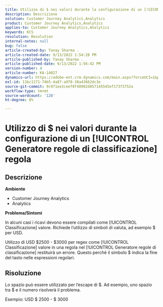 ```yaml
---
title: Utilizzo di $ nei valori durante la configurazione di un [!UICONTROL Generatore regole di classificazione] regola
description: Descrizione
solution: Customer Journey Analytics,Analytics
product: Customer Journey Analytics,Analytics
applies-to: Customer Journey Analytics,Analytics
keywords: KCS
resolution: Resolution
internal-notes: null
bug: false
article-created-by: Tanay Sharma .
article-created-date: 9/13/2022 1:54:28 PM
article-published-by: Tanay Sharma .
article-published-date: 9/13/2022 1:56:42 PM
version-number: 4
article-number: KA-14027
dynamics-url: https://adobe-ent.crm.dynamics.com/main.aspx?forceUCI=1&pagetype=entityrecord&etn=knowledgearticle&id=789a4d90-6b33-ed11-9db1-002248086735
exl-id: 11bc1171-74b5-4a87-a970-38a43662dc3e
source-git-commit: 9c971ee2ceef8f48902d857145545ef173f3752a
workflow-type: tm+mt
source-wordcount: '128'
ht-degree: 8%

---
```


# Utilizzo di $ nei valori durante la configurazione di un [!UICONTROL Generatore regole di classificazione] regola

## Descrizione


<b>Ambiente</b>

- Customer Journey Analytics
- Analytics




<b>Problema/Sintomi</b>

In alcuni casi i ricavi devono essere compilati come [!UICONTROL Classificazione] valore. Richiede l’utilizzo di simboli di valuta, ad esempio $ per USD.



Utilizzo di USD $2500 - $3000 per regex come [!UICONTROL Classificazione] valore in una regola nel [!UICONTROL Generatore regole di classificazione] restituirà un errore. Questo perché il simbolo $ indica la fine del tasto nelle espressioni regolari.


## Risoluzione


Lo spazio può essere utilizzato per l’escape di $. Ad esempio, uno spazio tra $ e il numero risolverà il problema.

Esempio: USD $ 2500 - $ 3000

